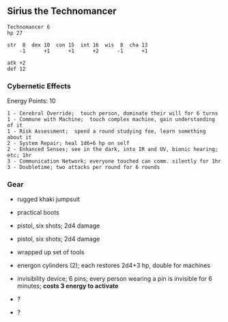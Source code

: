 
## Sirius the Technomancer

    Technomancer 6
    hp 27

    str  8  dex 10  con 15  int 16  wis  8  cha 13
        -1      +1      +1      +2      -1      +1

    atk +2
    def 12

### Cybernetic Effects

Energy Points: 10

    1 - Cerebral Override;  touch person, dominate their will for 6 turns
    1 - Commune with Machine;  touch complex machine, gain understanding of it
    1 - Risk Assessment;  spend a round studying foe, learn something about it
    2 - System Repair; heal 1d6+6 hp on self
    2 - Enhanced Senses; see in the dark, into IR and UV, bionic hearing; etc; 1hr
    3 - Communication Network; everyone touched can comm. silently for 1hr
    3 - Doubletime; two attacks per round for 6 rounds

### Gear

* rugged khaki jumpsuit
* practical boots
* pistol, six shots; 2d4 damage
* pistol, six shots; 2d4 damage
* wrapped up set of tools

* energon cylinders (2); each restores 2d4+3 hp, double for machines
* invisibility device; 6 pins; every person wearing a pin is invisible for 6
  minutes;  **costs 3 energy to activate**

* ?
* ?
